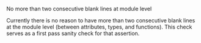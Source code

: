 No more than two consecutive blank lines at module level

Currently there is no reason to have more than two consecutive blank
lines at the module level (between attributes, types, and functions).
This check serves as a first pass sanity check for that assertion.
